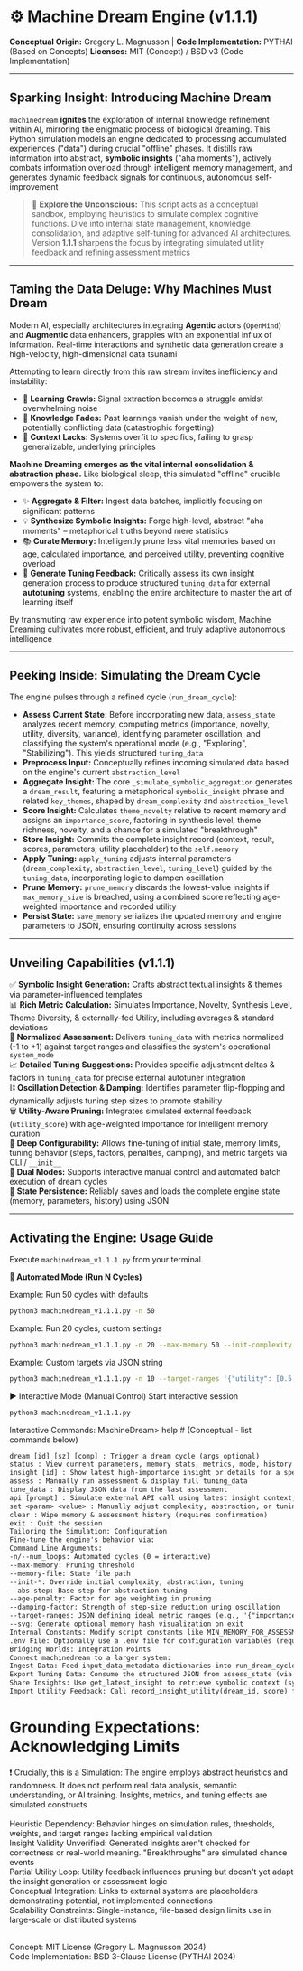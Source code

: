 <p align="center">
  <!-- Optional: Replace with a real logo URL if you have one -->
  <!-- <img src="https://raw.githubusercontent.com/YourUsername/YourRepo/main/docs/machinedream_logo.png" alt="Machine Dream Engine Logo" width="150"/> -->
  <h1>⚙️ Machine Dream Engine (v1.1.1)</h1>
</p>

**Conceptual Origin:** Gregory L. Magnusson | **Code Implementation:** PYTHAI (Based on Concepts)
**Licenses:** MIT (Concept) / BSD v3 (Code Implementation)

---

## Sparking Insight: Introducing Machine Dream

`machinedream` **ignites** the exploration of internal knowledge refinement within AI, mirroring the enigmatic process of biological dreaming. This Python simulation models an engine dedicated to processing accumulated experiences ("data") during crucial "offline" phases. It distills raw information into abstract, **symbolic insights** ("aha moments"), actively combats information overload through intelligent memory management, and generates dynamic feedback signals for continuous, autonomous self-improvement<br />

> 🚀 **Explore the Unconscious:** This script acts as a conceptual sandbox, employing heuristics to simulate complex cognitive functions. Dive into internal state management, knowledge consolidation, and adaptive self-tuning for advanced AI architectures. Version **1.1.1** sharpens the focus by integrating simulated utility feedback and refining assessment metrics<br />

---

## Taming the Data Deluge: Why Machines Must Dream

Modern AI, especially architectures integrating **Agentic** actors (`OpenMind`) and **Augmentic** data enhancers, grapples with an exponential influx of information. Real-time interactions and synthetic data generation create a high-velocity, high-dimensional data tsunami<br />

Attempting to learn directly from this raw stream invites inefficiency and instability:

*   🐌 **Learning Crawls:** Signal extraction becomes a struggle amidst overwhelming noise<br />
*   🧠 **Knowledge Fades:** Past learnings vanish under the weight of new, potentially conflicting data (catastrophic forgetting)<br />
*   🎯 **Context Lacks:** Systems overfit to specifics, failing to grasp generalizable, underlying principles<br />

**Machine Dreaming emerges as the vital internal consolidation & abstraction phase.** Like biological sleep, this simulated "offline" crucible empowers the system to:<br />

*   ✨ **Aggregate & Filter:** Ingest data batches, implicitly focusing on significant patterns<br />
*   💡 **Synthesize Symbolic Insights:** Forge high-level, abstract "aha moments" – metaphorical truths beyond mere statistics<br />
*   📚 **Curate Memory:** Intelligently prune less vital memories based on age, calculated importance, and perceived utility, preventing cognitive overload<br />
*   🧭 **Generate Tuning Feedback:** Critically assess its own insight generation process to produce structured `tuning_data` for external **autotuning** systems, enabling the entire architecture to master the art of learning itself<br />

By transmuting raw experience into potent symbolic wisdom, Machine Dreaming cultivates more robust, efficient, and truly adaptive autonomous intelligence<br />

---

## Peeking Inside: Simulating the Dream Cycle

The engine pulses through a refined cycle (`run_dream_cycle`):<br />

*   **Assess Current State:** Before incorporating new data, `assess_state` analyzes recent memory, computing metrics (importance, novelty, utility, diversity, variance), identifying parameter oscillation, and classifying the system's operational mode (e.g., "Exploring", "Stabilizing"). This yields structured `tuning_data`<br />
*   **Preprocess Input:** Conceptually refines incoming simulated data based on the engine's current `abstraction_level`<br />
*   **Aggregate Insight:** The core `_simulate_symbolic_aggregation` generates a `dream_result`, featuring a metaphorical `symbolic_insight` phrase and related `key_themes`, shaped by `dream_complexity` and `abstraction_level`<br />
*   **Score Insight:** Calculates `theme_novelty` relative to recent memory and assigns an `importance_score`, factoring in synthesis level, theme richness, novelty, and a chance for a simulated "breakthrough"<br />
*   **Store Insight:** Commits the complete insight record (context, result, scores, parameters, utility placeholder) to the `self.memory`<br />
*   **Apply Tuning:** `apply_tuning` adjusts internal parameters (`dream_complexity`, `abstraction_level`, `tuning_level`) guided by the `tuning_data`, incorporating logic to dampen oscillation<br />
*   **Prune Memory:** `prune_memory` discards the lowest-value insights if `max_memory_size` is breached, using a combined score reflecting age-weighted importance and recorded utility<br />
*   **Persist State:** `save_memory` serializes the updated memory and engine parameters to JSON, ensuring continuity across sessions<br />

---

## Unveiling Capabilities (v1.1.1)

✅ **Symbolic Insight Generation:** Crafts abstract textual insights & themes via parameter-influenced templates<br />
📊 **Rich Metric Calculation:** Simulates Importance, Novelty, Synthesis Level, Theme Diversity, & externally-fed Utility, including averages & standard deviations<br />
🧭 **Normalized Assessment:** Delivers `tuning_data` with metrics normalized (-1 to +1) against target ranges and classifies the system's operational `system_mode`<br />
📈 **Detailed Tuning Suggestions:** Provides specific adjustment deltas & factors in `tuning_data` for precise external autotuner integration<br />
⛓️ **Oscillation Detection & Damping:** Identifies parameter flip-flopping and dynamically adjusts tuning step sizes to promote stability<br />
🗑️ **Utility-Aware Pruning:** Integrates simulated external feedback (`utility_score`) with age-weighted importance for intelligent memory curation<br />
🔧 **Deep Configurability:** Allows fine-tuning of initial state, memory limits, tuning behavior (steps, factors, penalties, damping), and metric targets via CLI / `__init__`<br />
🔄 **Dual Modes:** Supports interactive manual control and automated batch execution of dream cycles<br />
💾 **State Persistence:** Reliably saves and loads the complete engine state (memory, parameters, history) using JSON<br />

---

## Activating the Engine: Usage Guide

Execute `machinedream_v1.1.1.py` from your terminal.

**🚀 Automated Mode (Run N Cycles)**


Example: Run 50 cycles with defaults
```bash
python3 machinedream_v1.1.1.py -n 50
```

Example: Run 20 cycles, custom settings
```bash
python3 machinedream_v1.1.1.py -n 20 --max-memory 50 --init-complexity 7 --age-penalty 0.01
```

Example: Custom targets via JSON string
```bash
python3 machinedream_v1.1.1.py -n 10 --target-ranges '{"utility": [0.5,0.9]}'
```

▶️ Interactive Mode (Manual Control)
Start interactive session
```bash
python3 machinedream_v1.1.1.py
```
Interactive Commands:
MachineDream> help  # (Conceptual - list commands below)
```txt
dream [id] [sz] [comp] : Trigger a dream cycle (args optional)
status : View current parameters, memory stats, metrics, mode, history
insight [id] : Show latest high-importance insight or details for a specific ID
assess : Manually run assessment & display full tuning_data
tune_data : Display JSON data from the last assessment
api [prompt] : Simulate external API call using latest insight context; records utility feedback
set <param> <value> : Manually adjust complexity, abstraction, or tuning
clear : Wipe memory & assessment history (requires confirmation)
exit : Quit the session
Tailoring the Simulation: Configuration
Fine-tune the engine's behavior via:
Command Line Arguments:
-n/--num_loops: Automated cycles (0 = interactive)
--max-memory: Pruning threshold
--memory-file: State file path
--init-*: Override initial complexity, abstraction, tuning
--abs-step: Base step for abstraction tuning
--age-penalty: Factor for age weighting in pruning
--damping-factor: Strength of step-size reduction uring oscillation
--target-ranges: JSON defining ideal metric ranges (e.g., '{"importance": [0.5,0.9]}')
--svg: Generate optional memory hash visualization on exit
Internal Constants: Modify script constants like MIN_MEMORY_FOR_ASSESSMENT, RECOMMENDATION_HISTORY_LENGTH, UTILITY_WEIGHT_IN_PRUNING, parameter bounds (MIN/MAX_*)
.env File: Optionally use a .env file for configuration variables (requires python-dotenv)
Bridging Worlds: Integration Points
Connect machinedream to a larger system:
Ingest Data: Feed input_data_metadata dictionaries into run_dream_cycle to trigger refinement based on external events or data batches.
Export Tuning Data: Consume the structured JSON from assess_state (via _last_assessment_data or tune_data command) in an external autotuning system Leverage normalized metrics, system mode, and suggested adjustments
Share Insights: Use get_latest_insight to retrieve symbolic context (symbolic_insight, key_themes) for other AI modules (e.g., injecting context into prompts for LLMs like Gemini via api.py)
Import Utility Feedback: Call record_insight_utility(dream_id, score) from external components after using an insight, providing a 0-1 score reflecting its perceived usefulness, influencing subsequent pruning
```
# Grounding Expectations: Acknowledging Limits
❗ Crucially, this is a Simulation: The engine employs abstract heuristics and randomness. It does not perform real data analysis, semantic understanding, or AI training. Insights, metrics, and tuning effects are simulated constructs<br /><br />
Heuristic Dependency: Behavior hinges on simulation rules, thresholds, weights, and target ranges lacking empirical validation<br />
Insight Validity Unverified: Generated insights aren't checked for correctness or real-world meaning. "Breakthroughs" are simulated chance events<br />
Partial Utility Loop: Utility feedback influences pruning but doesn't yet adapt the insight generation or assessment logic<br />
Conceptual Integration: Links to external systems are placeholders demonstrating potential, not implemented connections<br />
Scalability Constraints: Single-instance, file-based design limits use in large-scale or distributed systems<br /><br />

Concept: MIT License (Gregory L. Magnusson 2024)<br />
Code Implementation: BSD 3-Clause License (PYTHAI 2024)
